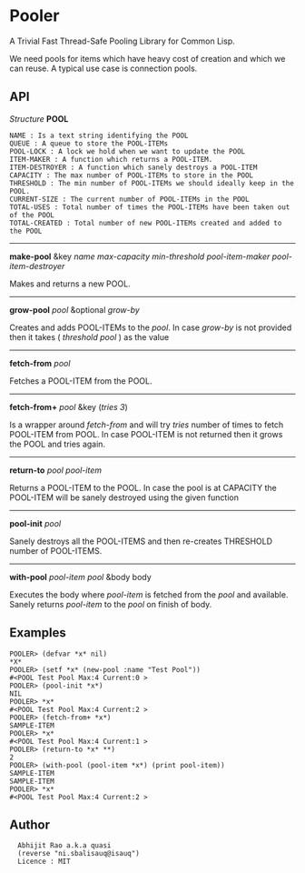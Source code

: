Pooler
======

A Trivial Fast Thread-Safe Pooling Library for Common Lisp.

We need pools for items which have heavy cost of creation and which we can reuse.
A typical use case is connection pools.


API
---

*Structure* **POOL**
```
NAME : Is a text string identifying the POOL
QUEUE : A queue to store the POOL-ITEMs
POOL-LOCK : A lock we hold when we want to update the POOL
ITEM-MAKER : A function which returns a POOL-ITEM.
ITEM-DESTROYER : A function which sanely destroys a POOL-ITEM
CAPACITY : The max number of POOL-ITEMs to store in the POOL
THRESHOLD : The min number of POOL-ITEMs we should ideally keep in the POOL.
CURRENT-SIZE : The current number of POOL-ITEMs in the POOL
TOTAL-USES : Total number of times the POOL-ITEMs have been taken out of the POOL
TOTAL-CREATED : Total number of new POOL-ITEMs created and added to the POOL
```

---

**make-pool** &key *name* *max-capacity* *min-threshold* *pool-item-maker* *pool-item-destroyer*

Makes and returns a new POOL.

---

**grow-pool** *pool* &optional *grow-by*

Creates and adds POOL-ITEMs to the *pool*. In case *grow-by* is not provided then it takes ( *threshold* *pool* ) as the value

---

**fetch-from** *pool*

Fetches a POOL-ITEM from the POOL.

---

**fetch-from+** *pool* &key (*tries 3*)

Is a wrapper around *fetch-from* and will try *tries* number of times to fetch POOL-ITEM from POOL. In case POOL-ITEM is not returned then it grows the POOL and tries again.

---

**return-to** *pool* *pool-item*

Returns a POOL-ITEM to the POOL. In case the pool is at CAPACITY the POOL-ITEM will be sanely destroyed using the given function

---

**pool-init** *pool*

Sanely destroys all the POOL-ITEMS and then re-creates THRESHOLD number of POOL-ITEMS.

---

**with-pool** *pool-item* *pool* &body body

Executes the body where *pool-item* is fetched from the *pool* and available. Sanely returns *pool-item* to the *pool* on finish of body.


Examples
--------

	POOLER> (defvar *x* nil)
	*X*
	POOLER> (setf *x* (new-pool :name "Test Pool"))
	#<POOL Test Pool Max:4 Current:0 >
	POOLER> (pool-init *x*)
	NIL
	POOLER> *x*
	#<POOL Test Pool Max:4 Current:2 >
	POOLER> (fetch-from+ *x*)
	SAMPLE-ITEM
	POOLER> *x*
	#<POOL Test Pool Max:4 Current:1 >
	POOLER> (return-to *x* **)
	2
	POOLER> (with-pool (pool-item *x*) (print pool-item))
	SAMPLE-ITEM
	SAMPLE-ITEM
	POOLER> *x*
	#<POOL Test Pool Max:4 Current:2 >



Author
------
```
  Abhijit Rao a.k.a quasi
  (reverse "ni.sbalisauq@isauq")
  Licence : MIT
```
